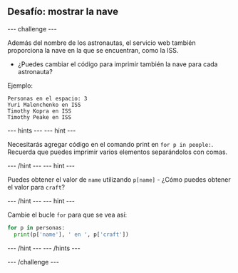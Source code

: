 ## Desafío: mostrar la nave

\--- challenge \---

Además del nombre de los astronautas, el servicio web también proporciona la nave en la que se encuentran, como la ISS.

+ ¿Puedes cambiar el código para imprimir también la nave para cada astronauta? 

Ejemplo:

    Personas en el espacio: 3
    Yuri Malenchenko en ISS
    Timothy Kopra en ISS
    Timothy Peake en ISS
    

\--- hints \--- \--- hint \---

Necesitarás agregar código en el comando print en `for p in people:`. Recuerda que puedes imprimir varios elementos separándolos con comas.

\--- /hint \--- \--- hint \---

Puedes obtener el valor de `name` utilizando `p[name]` - ¿Cómo puedes obtener el valor para `craft`?

\--- /hint \--- \--- hint \---

Cambie el bucle `for` para que se vea así:

```python
for p in personas:
  print(p['name'], ' en ', p['craft'])
```

\--- /hint \--- \--- /hints \---

\--- /challenge \---